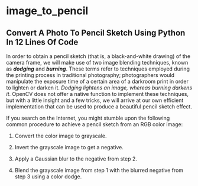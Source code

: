 # image_to_pencil
## Convert A Photo To Pencil Sketch Using Python In 12 Lines Of Code

In order to obtain a pencil sketch (that is, a black-and-white drawing) of the camera frame, we will make use of two image blending techniques, known as __*dodging*__ and __*burning*__. These terms refer to techniques employed during the printing process in traditional photography; photographers would manipulate the exposure time of a certain area of a darkroom print in order to lighten or darken it. _Dodging lightens an image, whereas burning darkens it_.
OpenCV does not offer a native function to implement these techniques, but with a little insight and a few tricks, we will arrive at our own efficient implementation that can be used to produce a beautiful pencil sketch effect.

If you search on the Internet, you might stumble upon the following common procedure to achieve a pencil sketch from an RGB color image:

1. Convert the color image to grayscale.

2. Invert the grayscale image to get a negative.

3. Apply a Gaussian blur to the negative from step 2.

4. Blend the grayscale image from step 1 with the blurred negative from step 3 using a color dodge.



